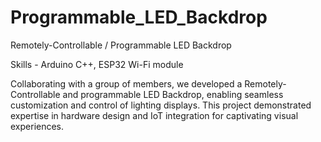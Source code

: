 # Programmable_LED_Backdrop
Remotely-Controllable / Programmable LED Backdrop

Skills - Arduino C++, ESP32 Wi-Fi module

Collaborating with a group of members, we developed a Remotely-Controllable and programmable LED Backdrop, enabling seamless customization and control of lighting displays. This project demonstrated expertise in hardware design and IoT integration for captivating visual experiences.

